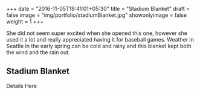 +++
date = "2016-11-05T19:41:01+05:30"
title = "Stadium Blanket"
draft = false
image = "img/portfolio/stadiumBlanket.jpg"
showonlyimage = false
weight = 1
+++

She did not seem super excited when she opened this one, however she used it a lot and really appreciated having it for baseball games. Weather in Seattle in the early spring can be cold and rainy and this blanket kept both the wind and the rain out.
<!--more-->


## Stadium Blanket

Details Here
